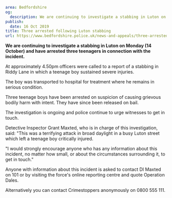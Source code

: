 ```yaml
area: Bedfordshire
og:
  description: We are continuing to investigate a stabbing in Luton on Monday (14 October) and have arrested three teenagers in connection with the incident.
publish:
  date: 16 Oct 2019
title: Three arrested following Luton stabbing
url: https://www.bedfordshire.police.uk/news-and-appeals/three-arrested-luton-stabbing-oct19
```

**We are continuing to investigate a stabbing in Luton on Monday (14 October) and have arrested three teenagers in connection with the incident.**

At approximately 4.50pm officers were called to a report of a stabbing in Riddy Lane in which a teenage boy sustained severe injuries.

The boy was transported to hospital for treatment where he remains in serious condition.

Three teenage boys have been arrested on suspicion of causing grievous bodily harm with intent. They have since been released on bail.

The investigation is ongoing and police continue to urge witnesses to get in touch.

Detective Inspector Grant Maxted, who is in charge of this investigation, said: "This was a terrifying attack in broad daylight in a busy Luton street which left a teenage boy critically injured.

"I would strongly encourage anyone who has any information about this incident, no matter how small, or about the circumstances surrounding it, to get in touch."

Anyone with information about this incident is asked to contact DI Maxted on 101 or by visiting the force's online reporting centre and quote Operation Dales.

Alternatively you can contact Crimestoppers anonymously on 0800 555 111.
